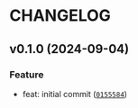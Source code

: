 # CHANGELOG

## v0.1.0 (2024-09-04)

### Feature

* feat: initial commit ([`0155584`](https://github.com/beatreichenbach/qt-material-icons/commit/01555849a8f96d0d210c8ab981bd4a8f154c3776))
